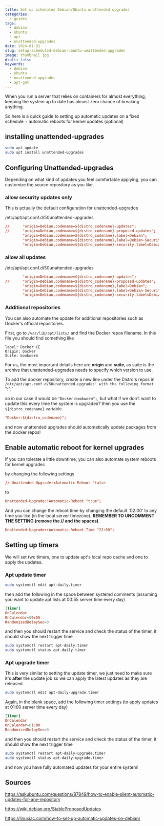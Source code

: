 ```yaml
---
title: Set up scheduled Debian/Ubuntu unattended upgrades
categories:
  - guides
tags:
  - debian
  - ubuntu
  - apt
  - unattended-upgrades
date: 2024-01-31
slug: setup-scheduled-debian-ubuntu-unattended-upgrades
image: thumbnail.jpg
draft: false
keywords:
  - debian
  - ubuntu
  - unattended upgrades
  - apt-get
---
```


When you run a server that relies on containers for almost everything, keeping the system up to date has almost zero chance of breaking anything.

So here is a quick guide to setting up automatic updates on a fixed schedule + automatic reboots for kernel updates (optional)

## installing unattended-upgrades
```bash
sudo apt update
sudo apt install unattended-upgrades
```

## Configuring Unattended-upgrades
Depending on what kind of updates you feel comfortable applying, you can customize the source repository as you like.

### allow security updates only

This is actually the default configuration for unattended-upgrades


/etc/apt/apt.conf.d/50unattended-upgrades
```conf
//      "origin=Debian,codename=${distro_codename}-updates";
//      "origin=Debian,codename=${distro_codename}-proposed-updates";
        "origin=Debian,codename=${distro_codename},label=Debian";
        "origin=Debian,codename=${distro_codename},label=Debian-Security";
        "origin=Debian,codename=${distro_codename}-security,label=Debian-Security";
```

### allow all updates

/etc/apt/apt.conf.d/50unattended-upgrades

```conf
        "origin=Debian,codename=${distro_codename}-updates";
//      "origin=Debian,codename=${distro_codename}-proposed-updates";
        "origin=Debian,codename=${distro_codename},label=Debian";
        "origin=Debian,codename=${distro_codename},label=Debian-Security";
        "origin=Debian,codename=${distro_codename}-security,label=Debian-Security";
```

### Additional repositories

You can also automate the update for additional repositories such as Docker's official repositories.

First, go to `/var/lib/apt/lists/` and find the Docker repos filename.
In this file you should find something like
```
label: Docker CE
Origin: Docker
Suite: bookworm
```

For us, the most important details here are **origin** and **suite**, as suite is the archive that unattended-upgrades needs to specify which version to use.

To add the docker repository, create a new line under the Distro's repos in `/etc/apt/apt.conf.d/50unattended-upgrades' with the following format
`"<origin>:<archive>";`

so in our case it would be `"Docker:bookworm";`, but what if we don't want to update this every time the system is upgraded? then you use the `${distro_codename}` variable.

```conf
"Docker:${distro_codename}";
```

and now unattended upgrades should automatically update packages from the docker repos!

## Enable automatic reboot for kernel upgrades
If you can tolerate a little downtime, you can also automate system reboots for kernel upgrades

by changing the following settings
```conf
// Unattended-Upgrade::Automatic-Reboot "false
```
to 
```conf
Unattended-Upgrade::Automatic-Reboot "true";
```

And you can change the reboot time by changing the default `02:00' to any time you like (in the local server timezone).
**REMEMBER TO UNCOMMENT THE SETTING (remove the // and the spaces)**.
```conf
Unattended-Upgrade::Automatic-Reboot-Time "22:00";
```

## Setting up timers
We will set two timers, one to update apt's local repo cache and one to apply the updates.


### Apt update timer

```bash
sudo systemctl edit apt-daily.timer
```

then add the following in the space between systemd comments (assuming you want to update apt lists at 00:55 server time every day)

```conf
[Timer]
OnCalendar
OnCalendar=00:55
RandomizedDelaySec=0
```

and then you should restart the service and check the status of the timer, it should show the next trigger time

```bash
sudo systemctl restart apt-daily.timer
sudo systemctl status apt-daily.timer
```

### Apt upgrade timer

This is very similar to setting the update timer, we just need to make sure it's **after** the update job so we can apply the latest updates as they are released.

```bash
sudo systemctl edit apt-daily-upgrade.timer
```

Again, in the blank space, add the following timer settings (to apply updates at 01:00 server time every day)

```conf
[Timer]
OnCalendar
OnCalendar=01:00
RandomizedDelaySec=0
```

and then you should restart the service and check the status of the timer, it should show the next trigger time

```bash
sudo systemctl restart apt-daily-upgrade.timer
sudo systemctl status apt-daily-upgrade.timer
```

and now you have fully automated updates for your entire system!

## Sources
https://askubuntu.com/questions/87849/how-to-enable-silent-automatic-updates-for-any-repository

https://wiki.debian.org/StableProposedUpdates

https://linuxiac.com/how-to-set-up-automatic-updates-on-debian/